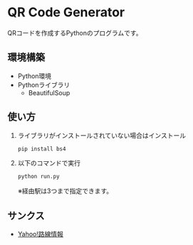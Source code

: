 # QR Code Generator

QRコードを作成するPythonのプログラムです。

## 環境構築
* Python環境
* Pythonライブラリ
    * BeautifulSoup

## 使い方
1. ライブラリがインストールされていない場合はインストール
    ```sh
    pip install bs4
    ```
2. 以下のコマンドで実行
    ```sh
    python run.py
    ```
    ※経由駅は3つまで指定できます。

## サンクス
* [Yahoo!路線情報](https://transit.yahoo.co.jp/)
